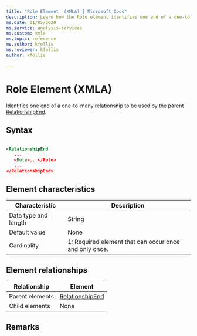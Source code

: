 ```yaml
---
title: "Role Element  (XMLA) | Microsoft Docs"
description: Learn how the Role element identifies one end of a one-to-many relationship to be used by the parent RelationshipEnd.
ms.date: 01/05/2020
ms.service: analysis-services
ms.custom: xmla
ms.topic: reference
ms.author: kfollis
ms.reviewer: kfollis
author: kfollis

---
```

# Role Element  (XMLA)

  Identifies one end of a one-to-many relationship to be used by the parent [RelationshipEnd](../../assl/data-type/relationshipend-data-type-assl.md).  
  
## Syntax  
  
```xml  
  
<RelationshipEnd  
   ...  
   <Role>...</Role>  
   ...  
</RelationshipEnd>  
```  
  
## Element characteristics  
  
|Characteristic|Description|  
|--------------------|-----------------|  
|Data type and length|String|  
|Default value|None|  
|Cardinality|1: Required element that can occur once and only once.|  
  
## Element relationships  
  
|Relationship|Element|  
|------------------|-------------|  
|Parent elements|[RelationshipEnd](../../assl/data-type/relationshipend-data-type-assl.md)|  
|Child elements|None|  
  
## Remarks  
  
